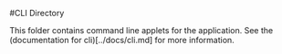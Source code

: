 #CLI Directory

This folder contains command line applets for the application.  See the
(documentation for cli)[../docs/cli.md] for more information.
